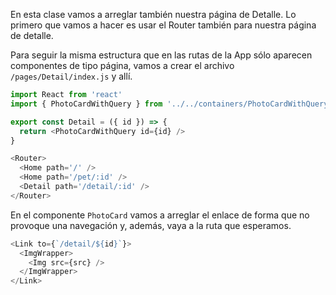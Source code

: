 En esta clase vamos a arreglar también nuestra página de Detalle. Lo primero que vamos a hacer es usar el Router también para nuestra página de detalle.

Para seguir la misma estructura que en las rutas de la App sólo aparecen componentes de tipo página, vamos a crear el archivo `/pages/Detail/index.js` y allí.

```js
import React from 'react'
import { PhotoCardWithQuery } from '../../containers/PhotoCardWithQuery'

export const Detail = ({ id }) => {
  return <PhotoCardWithQuery id={id} />
}
```

```js
<Router>
  <Home path='/' />
  <Home path='/pet/:id' />
  <Detail path='/detail/:id' />
</Router>
```

En el componente `PhotoCard` vamos a arreglar el enlace de forma que no provoque una navegación y, además, vaya a la ruta que esperamos.

```js
<Link to={`/detail/${id}`}>
  <ImgWrapper>
    <Img src={src} />
  </ImgWrapper>
</Link>
```
